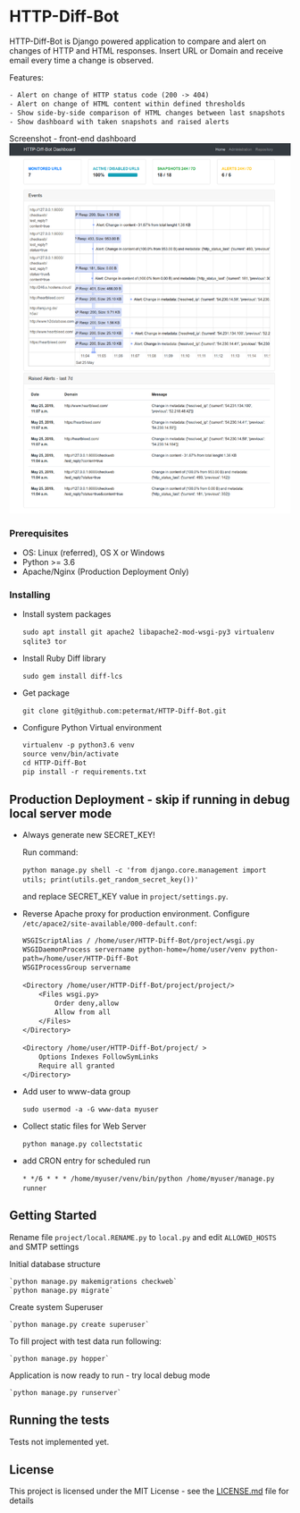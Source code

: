 # HTTP-Diff-Bot

HTTP-Diff-Bot is Django powered application to compare and alert on changes of HTTP and HTML responses.
Insert URL or Domain and receive email every time a change is observed.

Features:

	- Alert on change of HTTP status code (200 -> 404)
	- Alert on change of HTML content within defined thresholds
	- Show side-by-side comparison of HTML changes between last snapshots
	- Show dashboard with taken snapshots and raised alerts

Screenshot - front-end dashboard
![alt text](screenshot_frontend.png)

### Prerequisites

- OS: Linux (referred), OS X or Windows
- Python >= 3.6
- Apache/Nginx  (Production Deployment Only)

### Installing

- Install system packages

	`sudo apt install git apache2 libapache2-mod-wsgi-py3 virtualenv sqlite3 tor `

- Install Ruby Diff library

	`sudo gem install diff-lcs`

- Get package

	`git clone git@github.com:petermat/HTTP-Diff-Bot.git`

- Configure Python Virtual environment
	```
	virtualenv -p python3.6 venv
	source venv/bin/activate
	cd HTTP-Diff-Bot
	pip install -r requirements.txt
	```

## Production Deployment - skip if running in debug local server mode

- Always generate new SECRET_KEY!

	Run command:

	`python manage.py shell -c 'from django.core.management import utils; print(utils.get_random_secret_key())'`

	and replace SECRET_KEY value in `project/settings.py`.


- Reverse Apache proxy for production environment. Configure `/etc/apace2/site-available/000-default.conf`:

	```
	WSGIScriptAlias / /home/user/HTTP-Diff-Bot/project/wsgi.py
	WSGIDaemonProcess servername python-home=/home/user/venv python-path=/home/user/HTTP-Diff-Bot
	WSGIProcessGroup servername

	<Directory /home/user/HTTP-Diff-Bot/project/project/>
		<Files wsgi.py>
			Order deny,allow
			Allow from all
		</Files>
	</Directory>

	<Directory /home/user/HTTP-Diff-Bot/project/ >
		Options Indexes FollowSymLinks
		Require all granted
	</Directory>
	```

- Add user to www-data group

	`sudo usermod -a -G www-data myuser`

- Collect static files for Web Server

	`python manage.py collectstatic`

- add CRON entry for scheduled run

	`* */6 * * * /home/myuser/venv/bin/python /home/myuser/manage.py runner`


## Getting Started

Rename file `project/local.RENAME.py` to `local.py` and edit `ALLOWED_HOSTS` and SMTP settings

Initial database structure

	`python manage.py makemigrations checkweb`
	`python manage.py migrate`

Create system Superuser

	`python manage.py create superuser`

To fill project with test data run following:

	`python manage.py hopper`

Application is now ready to run - try local debug mode

	`python manage.py runserver`

## Running the tests

Tests not implemented yet.


## License

This project is licensed under the MIT License - see the [LICENSE.md](LICENSE.md) file for details
